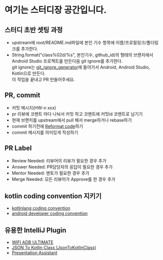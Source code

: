 # 여기는 스터디장 공간입니다.

## 스터디 초반 셋팅 과정
- upstream에 root/README.md파일에 본인 기수 항목에 이름/프로필링크/폴더링크를 추가한다.
- String.format("class%02d/%s", 본인기수, github_id)의 형태의 브랜치에서 Android Studio 프로젝트를 만든다음 git ignore를 추가한다.  
git ignore는 [git_ignore_generator](https://gitignore.io)에 들어가서 Android, Android Studio, Kotlin으로 만든다.  
이 작업을 끝내고 PR 만들어주세요.


## PR, commit
- 커밋 메시지(HW-n xxx)
- pr 리뷰에 코멘트 마다 나눠서 커밋 하고 코멘트에 커밋id 코멘트로 남기기
- 현재 브랜치를 upstream에서 pull 해서 merge하거나 rebase하기
- commit 하기전에 [Reformat code](https://www.jetbrains.com/help/ruby/reformat-and-rearrange-code.html)하기 
- commit 메시지를 의미있게 작성하기


## PR Label
- Review Needed: 리뷰어의 리뷰가 필요한 경우 추가
- Answer Needed: PR담당자의 응답이 필요한 경우 추가
- Mentor Needed: 멘토가 필요한 경우 추가
- Merge Needed: 모든 리뷰어가 Approve를 한 경우 추가


## kotlin coding convention 지키기
- [kotlinlang coding convention](https://kotlinlang.org/docs/reference/coding-conventions.html)
- [android developer coding convention](https://developer.android.com/kotlin/style-guide)

## 유용한 IntelliJ Plugin
- [WIFI ADB ULTIMATE](https://plugins.jetbrains.com/plugin/9207-wifi-adb-ultimate)
- [JSON To Kotlin Class ​(JsonToKotlinClass)​](https://plugins.jetbrains.com/plugin/9960-json-to-kotlin-class-jsontokotlinclass-)
- [Presentation Assistant](https://plugins.jetbrains.com/plugin/7345-presentation-assistant)